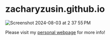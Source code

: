 # zacharyzusin.github.io

![Screenshot 2024-08-03 at 2 37 55 PM](https://github.com/user-attachments/assets/f2943634-6d61-4f02-8851-f1c13306da6b)

Please visit my [personal webpage](https://zacharyzusin.github.io/) for more info!
